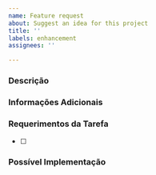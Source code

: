 ```yaml
---
name: Feature request
about: Suggest an idea for this project
title: ''
labels: enhancement
assignees: ''

---
```


### Descrição


### Informações Adicionais

### Requerimentos da Tarefa

- [ ] 


### Possível Implementação

